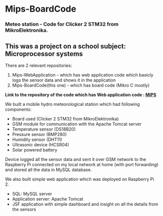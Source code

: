 # Mips-BoardCode
### Meteo station - Code for Clicker 2 STM32 from MikroElektronika.


## This was a project on a school subject: Microprocessor systems

There are 2 relevant repositories:
1. Mips-WebApplication - which has web application code which basicly logs the sensor data and shows it in the application
2. Mips-BoardCode(this one) - which has board code (Mikro C mostly)

**Link to the repository of the code which has Web application code : <a href="https://github.com/xlstefan/Mips-WebApplication"> MIPS</a>**

We built a mobile hydro meteorological station which had following components:
- Board used (Clicker 2 STM32 from MikroElektronika)
- GSM module for communication with the Apache Tomcat server
- Temperature sensor (DS18B20)
- Pressure sensor (BMP280)
- Humidity sensor (DHT11)
- Ultrasonic device (HCSR04)
- Solar powered battery

Device logged all the sensor data and sent it over GSM network to the Raspberry Pi connected on my local network at home (with port forwarding) and stored all the data in MySQL database.

We also built simple web application which was deployed on Raspberry Pi 2.
- SQL: MySQL server
- Application server: Apache Tomcat
- JSF application with simple dashboard and insight on all the details from the sensors
